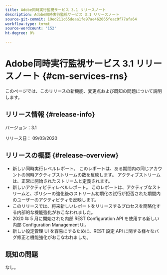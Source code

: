 ```yaml
---
title: Adobe同時実行監視サービス 3.1 リリースノート
description: Adobe同時実行監視サービス 3.1 リリースノート
source-git-commit: 19ed211c65deaa1fe97ae462065feac9f77afa64
workflow-type: tm+mt
source-wordcount: '152'
ht-degree: 0%

---
```



# Adobe同時実行監視サービス 3.1 リリースノート {#cm-services-rns}

このページでは、このリリースの新機能、変更点および既知の問題について説明します。

## リリース情報 {#release-info}

バージョン：3.1

リリース日： 09/03/2020

## リリースの概要 {#release-overview}

* 新しい同時実行レベルレポート。 このレポートは、ある期間内の同じアカウントの同時アクティブストリームの数を反映します。 アクティブストリームは、正常に開始されたストリームと定義されます。
* 新しいアクティビティレベルレポート。 このレポートは、アクティブなストリームと、ポリシーの強化後のストリーム初期化の試行が拒否された期間内のユーザーのアクティビティを反映します。
* このリリースでは、将来新しいレポートをリリースするプロセスを簡略化する内部的な機能強化がおこなわれました。
* 2020 年 5 月に開始された内部 REST Configuration API を使用する新しい内部 Configuration Management UI。
* 新しい設定管理 UI を容易にするために、REST 設定 API に関する様々なバグ修正と機能強化がおこなわれました。

## 既知の問題

なし。
